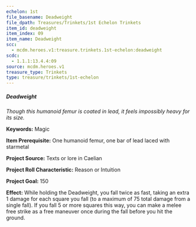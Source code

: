 ```yaml
---
echelon: 1st
file_basename: Deadweight
file_dpath: Treasures/Trinkets/1st Echelon Trinkets
item_id: deadweight
item_index: 09
item_name: Deadweight
scc:
  - mcdm.heroes.v1:treasure.trinkets.1st-echelon:deadweight
scdc:
  - 1.1.1:13.4.4:09
source: mcdm.heroes.v1
treasure_type: Trinkets
type: treasure/trinkets/1st-echelon
---
```


##### Deadweight

*Though this humanoid femur is coated in lead, it feels impossibly heavy for its size.*

**Keywords:** Magic

**Item Prerequisite:** One humanoid femur, one bar of lead laced with starmetal

**Project Source:** Texts or lore in Caelian

**Project Roll Characteristic:** Reason or Intuition

**Project Goal:** 150

**Effect:** While holding the Deadweight, you fall twice as fast, taking an extra 1 damage for each square you fall (to a maximum of 75 total damage from a single fall). If you fall 5 or more squares this way, you can make a melee free strike as a free maneuver once during the fall before you hit the ground.
